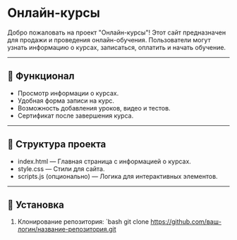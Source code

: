 # Онлайн-курсы

Добро пожаловать на проект "Онлайн-курсы"! Этот сайт предназначен для продажи и проведения онлайн-обучения. Пользователи могут узнать информацию о курсах, записаться, оплатить и начать обучение.

---

## 🚀 Функционал

- Просмотр информации о курсах.
- Удобная форма записи на курс.
- Возможность добавления уроков, видео и тестов.
- Сертификат после завершения курса.

---

## 📂 Структура проекта

- index.html — Главная страница с информацией о курсах.
- style.css — Стили для сайта.
- scripts.js (опционально) — Логика для интерактивных элементов.

---

## 🔧 Установка

1. Клонирование репозитория:
   `bash
   git clone https://github.com/ваш-логин/название-репозитория.git

